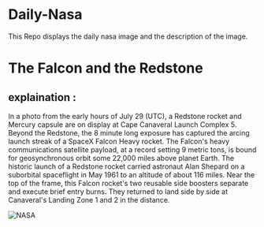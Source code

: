 # Daily-Nasa

This Repo displays the daily nasa image and the description of the image.

<!--NASA-->
# The Falcon and the Redstone
## explaination :

In a photo from the early hours of July 29 (UTC), a Redstone rocket and Mercury capsule are on display at Cape Canaveral Launch Complex 5. Beyond the Redstone, the 8 minute long exposure has captured the arcing launch streak of a SpaceX Falcon Heavy rocket. The Falcon's heavy communications satellite payload, at a record setting 9 metric tons, is bound for geosynchronous orbit some 22,000 miles above planet Earth. The historic launch of a Redstone rocket carried astronaut Alan Shepard on a suborbital spaceflight in May 1961 to an altitude of about 116 miles. Near the top of the frame, this Falcon rocket's two reusable side boosters separate and execute brief entry burns. They returned to land side by side at Canaveral's Landing Zone 1 and 2 in the distance.

![NASA](https://apod.nasa.gov/apod/image/2308/FalconHeavyRedstoneHaskell1024.jpeg)
<!--/NASA-->